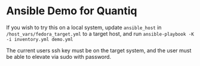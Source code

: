 # Ansible Demo for Quantiq

If you wish to try this on a local system, update `ansible_host` in `/host_vars/fedora_target.yml` to a target host, and run
`ansible-playbook -K -i inventory.yml demo.yml`

The current users ssh key must be on the target system, and the user must be able to elevate via sudo with password.
